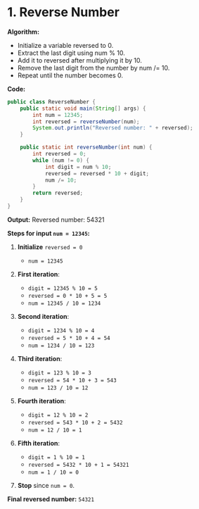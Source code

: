 # 1. Reverse Number

**Algorithm:**
- Initialize a variable reversed to 0.
- Extract the last digit using num % 10.
- Add it to reversed after multiplying it by 10.
- Remove the last digit from the number by num /= 10.
- Repeat until the number becomes 0.

**Code:**

```java
public class ReverseNumber {
    public static void main(String[] args) {
        int num = 12345;
        int reversed = reverseNumber(num);
        System.out.println("Reversed number: " + reversed);
    }

    public static int reverseNumber(int num) {
        int reversed = 0;
        while (num != 0) {
            int digit = num % 10;
            reversed = reversed * 10 + digit;
            num /= 10;
        }
        return reversed;
    }
}
```

**Output:** Reversed number: 54321

**Steps for input `num = 12345`:**

1. **Initialize** `reversed = 0`
   - `num = 12345`

2. **First iteration**:
   - `digit = 12345 % 10 = 5`
   - `reversed = 0 * 10 + 5 = 5`
   - `num = 12345 / 10 = 1234`

3. **Second iteration**:
   - `digit = 1234 % 10 = 4`
   - `reversed = 5 * 10 + 4 = 54`
   - `num = 1234 / 10 = 123`

4. **Third iteration**:
   - `digit = 123 % 10 = 3`
   - `reversed = 54 * 10 + 3 = 543`
   - `num = 123 / 10 = 12`

5. **Fourth iteration**:
   - `digit = 12 % 10 = 2`
   - `reversed = 543 * 10 + 2 = 5432`
   - `num = 12 / 10 = 1`

6. **Fifth iteration**:
   - `digit = 1 % 10 = 1`
   - `reversed = 5432 * 10 + 1 = 54321`
   - `num = 1 / 10 = 0`

7. **Stop** since `num = 0`.

**Final reversed number:** `54321`
